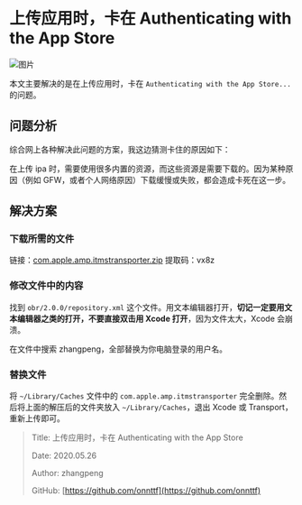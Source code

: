 # 上传应用时，卡在 Authenticating with the App Store

![图片](https://file.zhangpeng.site/2020/05/26/1.jpg)

本文主要解决的是在上传应用时，卡在 `Authenticating with the App Store...` 的问题。

## 问题分析

综合网上各种解决此问题的方案，我这边猜测卡住的原因如下：

在上传 ipa 时，需要使用很多内置的资源，而这些资源是需要下载的。因为某种原因（例如 GFW，或者个人网络原因）下载缓慢或失败，都会造成卡死在这一步。

## 解决方案

### 下载所需的文件

链接：[com.apple.amp.itmstransporter.zip](https://pan.baidu.com/s/19AEdaWU8gOiIvFOhe_hyJA) 提取码：vx8z

### 修改文件中的内容

找到 `obr/2.0.0/repository.xml` 这个文件。用文本编辑器打开，**切记一定要用文本编辑器之类的打开，不要直接双击用 Xcode 打开**，因为文件太大，Xcode 会崩溃。

在文件中搜索 zhangpeng，全部替换为你电脑登录的用户名。

### 替换文件

将 `~/Library/Caches` 文件中的 `com.apple.amp.itmstransporter` 完全删除。然后将上面的解压后的文件夹放入 `~/Library/Caches`，退出 Xcode 或 Transport，重新上传即可。

> Title: 上传应用时，卡在 Authenticating with the App Store
>
> Date: 2020.05.26
>
> Author: zhangpeng
>
> GitHub: [https://github.com/onnttf](https://github.com/onnttf)

